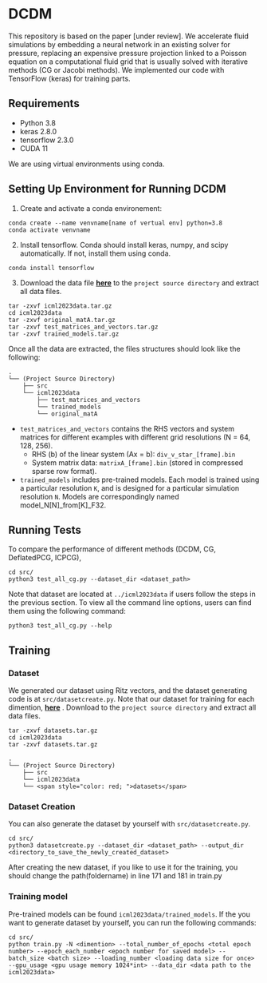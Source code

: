 # DCDM


This repository is based on the paper [under review].
We accelerate fluid simulations by embedding a neural network in an existing solver for pressure, replacing an expensive pressure projection linked to a Poisson equation on a computational fluid grid that is usually solved with iterative methods (CG or Jacobi methods). 
We implemented our code with TensorFlow (keras) for training parts.

## Requirements
* Python 3.8
* keras 2.8.0
* tensorflow 2.3.0
* CUDA 11

We are using virtual environments using conda.

## Setting Up Environment for Running DCDM

1. Create and activate a conda environement:
```
conda create --name venvname[name of vertual env] python=3.8
conda activate venvname
```

2. Install tensorflow. Conda should install keras, numpy, and scipy automatically. If not, install them using conda.
```
conda install tensorflow
```

3. Download the data file **[here](https://www.dropbox.com/s/dlhvuyub87i9cyl/icml2023data.tar.gz?dl=0)** to the ```project source directory``` and extract all data files.
```
tar -zxvf icml2023data.tar.gz
cd icml2023data
tar -zxvf original_matA.tar.gz
tar -zxvf test_matrices_and_vectors.tar.gz
tar -zxvf trained_models.tar.gz
```
Once all the data are extracted, the files structures should look like the following:
```
.
└── (Project Source Directory)
    ├── src
    └── icml2023data
        ├── test_matrices_and_vectors  
        └── trained_models
        └── original_matA
```

* `test_matrices_and_vectors` contains the RHS vectors and system matrices for different examples with different grid resolutions (N = 64, 128, 256).
  * RHS (b) of the linear system (Ax = b): `div_v_star_[frame].bin`
  * System matrix data: `matrixA_[frame].bin` (stored in compressed sparse row format).
* `trained_models` includes pre-trained models. Each model is trained using a particular resolution `K`, and is designed for a particular simulation resolution `N`. Models are correspondingly named model_N[N]_from[K]_F32.

## Running Tests

To compare the performance of different methods (DCDM, CG, DeflatedPCG, ICPCG),
```
cd src/
python3 test_all_cg.py --dataset_dir <dataset_path>
```
Note that dataset are located at `../icml2023data` if users follow the steps in the previous section. To view all the command line options, users can find them using the following command:
```
python3 test_all_cg.py --help
```

## Training
### Dataset
We generated our dataset using Ritz vectors, and the dataset generating code is at `src/datasetcreate.py`. Note that our dataset for training for each dimention, **[here](https://www.dropbox.com/s/dlhvuyub87i9cyl/icml2023data.tar.gz?dl=0)** . Download to the ```project source directory``` and extract all data files.
```
tar -zxvf datasets.tar.gz
cd icml2023data
tar -zxvf datasets.tar.gz
```

```
.
└── (Project Source Directory)
    ├── src
    └── icml2023data
    └── <span style="color: red; ">datasets</span>
```

### Dataset Creation
You can also generate the dataset by yourself with `src/datasetcreate.py`. 
```
cd src/
python3 datasetcreate.py --dataset_dir <dataset_path> --output_dir <directory_to_save_the_newly_created_dataset>
```
After creating the new dataset, if you like to use it for the training, you should change the path(foldername) in line 171 and 181 in train.py

### Training model
Pre-trained models can be found `icml2023data/trained_models`. If the you want to generate dataset by yourself, you can run the following commands:
```
cd src/
python train.py -N <dimention> --total_number_of_epochs <total epoch number> --epoch_each_number <epoch number for saved model> --batch_size <batch size> --loading_number <loading data size for once> --gpu_usage <gpu usage memory 1024*int> --data_dir <data path to the icml2023data>
```
